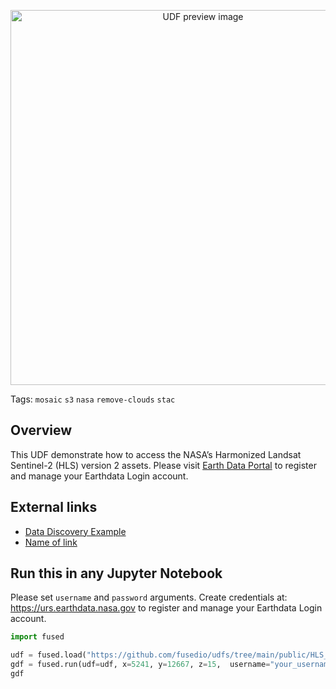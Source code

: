 <!--fused:pin=15-->
<!--fused:preview-->
<p align="center"><img src="https://fused-magic.s3.us-west-2.amazonaws.com/thumbnails/udfs-staging/HLS_Tile_Example.png" width="600" alt="UDF preview image"></p>

<!--fused:tags-->
Tags: `mosaic` `s3` `nasa` `remove-clouds` `stac`

<!--fused:readme-->
## Overview
This UDF demonstrate how to access the NASA’s Harmonized Landsat Sentinel-2 (HLS) version 2 assets. Please visit [Earth Data Portal](https://urs.earthdata.nasa.gov) to register and manage your Earthdata Login account.

## External links

- [Data Discovery Example](https://nasa-openscapes.github.io/2021-Cloud-Hackathon/tutorials/02_Data_Discovery_CMR-STAC_API.html)
- [Name of link](https://example.com)

## Run this in any Jupyter Notebook

Please set `username` and `password` arguments. Create credentials at: https://urs.earthdata.nasa.gov to register and manage your Earthdata Login account.

```python
import fused

udf = fused.load("https://github.com/fusedio/udfs/tree/main/public/HLS_Tile_Example")
gdf = fused.run(udf=udf, x=5241, y=12667, z=15,  username="your_username", password="your_password")
gdf
```
